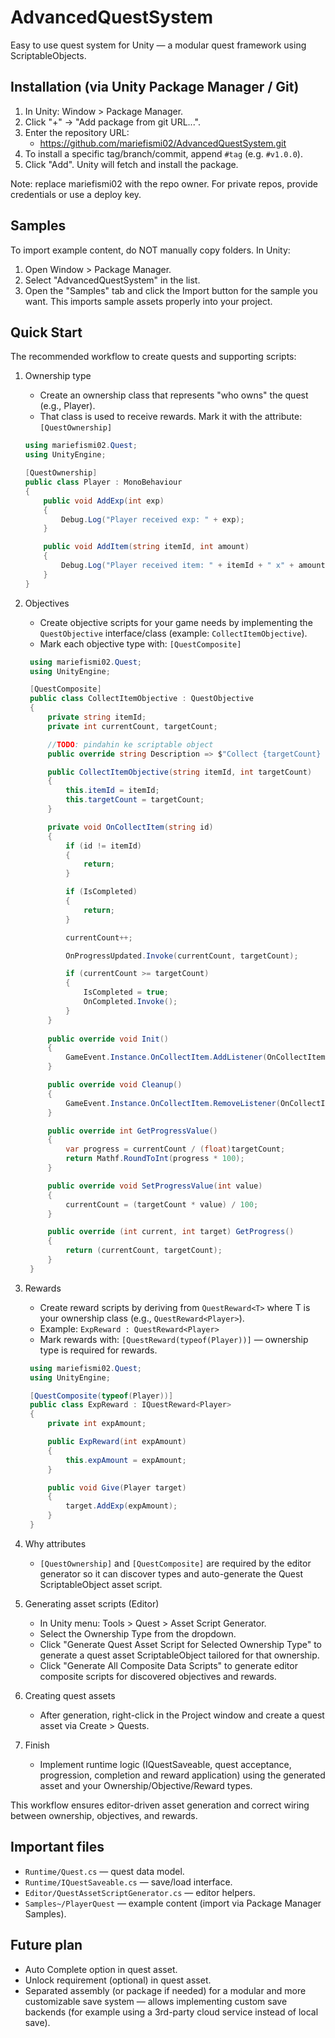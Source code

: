 # AdvancedQuestSystem

Easy to use quest system for Unity — a modular quest framework using ScriptableObjects.

## Installation (via Unity Package Manager / Git)
1. In Unity: Window > Package Manager.
2. Click "+" → "Add package from git URL...".
3. Enter the repository URL:
   - https://github.com/mariefismi02/AdvancedQuestSystem.git
4. To install a specific tag/branch/commit, append `#tag` (e.g. `#v1.0.0`).
5. Click "Add". Unity will fetch and install the package.

Note: replace mariefismi02 with the repo owner. For private repos, provide credentials or use a deploy key.

## Samples
To import example content, do NOT manually copy folders. In Unity:
1. Open Window > Package Manager.
2. Select "AdvancedQuestSystem" in the list.
3. Open the "Samples" tab and click the Import button for the sample you want.
This imports sample assets properly into your project.

## Quick Start
The recommended workflow to create quests and supporting scripts:

1. Ownership type
   - Create an ownership class that represents "who owns" the quest (e.g., Player).
   - That class is used to receive rewards. Mark it with the attribute:
     `[QuestOwnership]`

    ````csharp
    using mariefismi02.Quest;
    using UnityEngine;

    [QuestOwnership]
    public class Player : MonoBehaviour
    {
        public void AddExp(int exp)
        {
            Debug.Log("Player received exp: " + exp);
        }

        public void AddItem(string itemId, int amount)
        {
            Debug.Log("Player received item: " + itemId + " x" + amount);
        }
    }
    ````

2. Objectives
   - Create objective scripts for your game needs by implementing the `QuestObjective` interface/class (example: `CollectItemObjective`).
   - Mark each objective type with: `[QuestComposite]`

   ````csharp
    using mariefismi02.Quest;
    using UnityEngine;

    [QuestComposite]
    public class CollectItemObjective : QuestObjective
    {
        private string itemId;
        private int currentCount, targetCount;

        //TODO: pindahin ke scriptable object
        public override string Description => $"Collect {targetCount} of item '{itemId}'";

        public CollectItemObjective(string itemId, int targetCount)
        {
            this.itemId = itemId;
            this.targetCount = targetCount;
        }

        private void OnCollectItem(string id)
        {
            if (id != itemId)
            {
                return;
            }

            if (IsCompleted)
            {
                return;
            }

            currentCount++;

            OnProgressUpdated.Invoke(currentCount, targetCount);

            if (currentCount >= targetCount)
            {
                IsCompleted = true;
                OnCompleted.Invoke();
            }
        }
        
        public override void Init()
        {
            GameEvent.Instance.OnCollectItem.AddListener(OnCollectItem);
        }

        public override void Cleanup()
        {
            GameEvent.Instance.OnCollectItem.RemoveListener(OnCollectItem);
        }

        public override int GetProgressValue()
        {
            var progress = currentCount / (float)targetCount;
            return Mathf.RoundToInt(progress * 100);
        }

        public override void SetProgressValue(int value)
        {
            currentCount = (targetCount * value) / 100;
        }

        public override (int current, int target) GetProgress()
        {
            return (currentCount, targetCount);
        }
    }
    ````

3. Rewards
   - Create reward scripts by deriving from `QuestReward<T>` where T is your ownership class (e.g., `QuestReward<Player>`).
   - Example: `ExpReward : QuestReward<Player>`
   - Mark rewards with: `[QuestReward(typeof(Player))]` — ownership type is required for rewards.

   ````csharp
    using mariefismi02.Quest;
    using UnityEngine;

    [QuestComposite(typeof(Player))]
    public class ExpReward : IQuestReward<Player>
    {
        private int expAmount;

        public ExpReward(int expAmount)
        {
            this.expAmount = expAmount;
        }

        public void Give(Player target)
        {
            target.AddExp(expAmount);
        }
    }
    ````

4. Why attributes
   - `[QuestOwnership]` and `[QuestComposite]` are required by the editor generator so it can discover types and auto-generate the Quest ScriptableObject asset script.

5. Generating asset scripts (Editor)
   - In Unity menu: Tools > Quest > Asset Script Generator.
   - Select the Ownership Type from the dropdown.
   - Click "Generate Quest Asset Script for Selected Ownership Type" to generate a quest asset ScriptableObject tailored for that ownership.
   - Click "Generate All Composite Data Scripts" to generate editor composite scripts for discovered objectives and rewards.

6. Creating quest assets
   - After generation, right-click in the Project window and create a quest asset via Create > Quests.

7. Finish
   - Implement runtime logic (IQuestSaveable, quest acceptance, progression, completion and reward application) using the generated asset and your Ownership/Objective/Reward types.

This workflow ensures editor-driven asset generation and correct wiring between ownership, objectives, and rewards.

## Important files
- `Runtime/Quest.cs` — quest data model.
- `Runtime/IQuestSaveable.cs` — save/load interface.
- `Editor/QuestAssetScriptGenerator.cs` — editor helpers.
- `Samples~/PlayerQuest` — example content (import via Package Manager Samples).

## Future plan
- Auto Complete option in quest asset.
- Unlock requirement (optional) in quest asset.
- Separated assembly (or package if needed) for a modular and more customizable save system — allows implementing custom save backends (for example using a 3rd-party cloud service instead of local save).